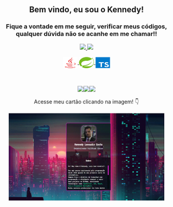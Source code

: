 
 <div align="center">
 <h2 >Bem vindo, eu sou o Kennedy!</h2>
 <h3 style={{"text-align:justfy;"}}> Fique a vontade em me seguir, verificar meus códigos, qualquer dúvida não se acanhe em me chamar!! </h3>
 </div>
<div align="center">
  <a href="">
  <img height="260em" src="https://github-readme-stats.vercel.app/api?username=KEENNEEDYY&show_icons=true&theme=bear&include_all_commits=true&count_private=true"/>
  <img height="260em" src="https://github-readme-stats.vercel.app/api/top-langs/?username=KEENNEEDYY&&langs_count=16&theme=radical"/>
</div>
<div align="center" style="display: inline_block"><br>
    <img align="center" alt="KEENNEEDYY-Java" height="30" width="40" src="https://raw.githubusercontent.com/devicons/devicon/master/icons/java/java-plain.svg">
    <img align="center" alt="KEENNEEDYY-SpringBoot" height="30" width="40" src="https://github.com/devicons/devicon/blob/master/icons/spring/spring-original.svg">
    <img align="center" alt="KEENNEEDYY-TypeScript" height="30" width="40" src="https://github.com/devicons/devicon/blob/master/icons/typescript/typescript-original.svg">
  <p align="center"> 
  <br><br><a href = "mailto:kennedy.costa.valenet@gmail.com"><img src="https://img.shields.io/badge/-Gmail-red?style=for-the-badge&logo=gmail&logoColor=white" target="_blank"></a><a href="https://www.linkedin.com/in/kennedy-leocadio-62a845170/" target="_blank"><img src="https://img.shields.io/badge/-LinkedIn-%230077B5?style=for-the-badge&logo=linkedin&logoColor=white" target="_blank"></a><a href="https://api.whatsapp.com/send?phone=5531989177944" target="_blank"><img src="https://img.shields.io/badge/-WhatsApp-%23E4405?style=for-the-badge&logo=whatsapp&logoColor=white" target="_blank"></a>
    </p>
  <p align="center">
  Acesse meu cartão clicando na imagem! 👇
  <br><br>
  
  <a href="https://keenneedyy.github.io/introduction-minicard/" target="_blank" > 
      <img width="420px" align="center" src="./2022-10-17_10-35-26.gif">
  </a>
  </p>
   

</div>

  
  
